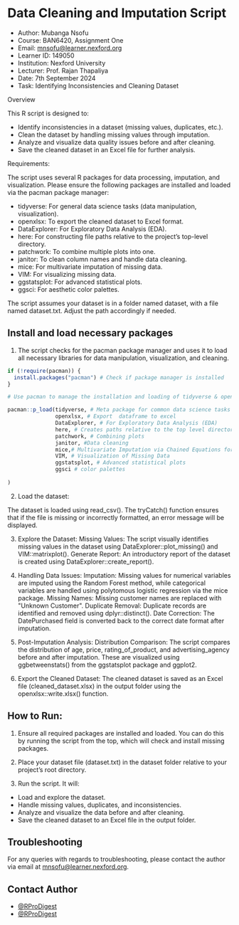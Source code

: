
# Data Cleaning and Imputation Script

- Author: Mubanga Nsofu
- Course: BAN6420, Assignment One
- Email: mnsofu@learner.nexford.org
- Learner ID: 149050
- Institution: Nexford University
- Lecturer: Prof. Rajan Thapaliya 
- Date: 7th September 2024
- Task: Identifying Inconsistencies and Cleaning Dataset

Overview

This R script is designed to:

- Identify inconsistencies in a dataset (missing values, duplicates, etc.).
- Clean the dataset by handling missing values through imputation.
- Analyze and visualize data quality issues before and after cleaning.
- Save the cleaned dataset in an Excel file for further analysis.






Requirements:

The script uses several R packages for data processing, imputation, and visualization. Please ensure the following packages are installed and loaded via the pacman package manager:

- tidyverse: For general data science tasks (data manipulation, visualization).
- openxlsx: To export the cleaned dataset to Excel format.
- DataExplorer: For Exploratory Data Analysis (EDA).
- here: For constructing file paths relative to the project’s top-level directory.
- patchwork: To combine multiple plots into one.
- janitor: To clean column names and handle data cleaning.
- mice: For multivariate imputation of missing data.
- VIM: For visualizing missing data.
- ggstatsplot: For advanced statistical plots.
- ggsci: For aesthetic color palettes.

The script assumes your dataset is in a folder named dataset, with a file named dataset.txt. Adjust the path accordingly if needed.
## Install and load necessary packages

1. The script checks for the pacman package manager and uses it to load all necessary libraries for data manipulation, visualization, and cleaning.

``` r
if (!require(pacman)) {
  install.packages("pacman") # Check if package manager is installed 
}
```

``` r
# Use pacman to manage the installation and loading of tidyverse & openxlsx

pacman::p_load(tidyverse, # Meta package for common data science tasks
               openxlsx, # Export  dataframe to excel
               DataExplorer, # For Exploratory Data Analysis (EDA)
               here, # Creates paths relative to the top level directory
               patchwork, # Combining plots
               janitor, #Data cleaning
               mice,# Multivariate Imputation via Chained Equations for Missing Data
               VIM, # Visualization of Missing Data
               ggstatsplot, # Advanced statistical plots
               ggsci # color palettes
               
)

```


2. Load the dataset:

The dataset is loaded using read_csv(). The tryCatch() function ensures that if the file is missing or incorrectly formatted, an error message will be displayed.


3. Explore the Dataset:
Missing Values: The script visually identifies missing values in the dataset using DataExplorer::plot_missing() and VIM::matrixplot().
Generate Report: An introductory report of the dataset is created using DataExplorer::create_report().

4. Handling Data Issues:
Imputation: Missing values for numerical variables are imputed using the Random Forest method, while categorical variables are handled using polytomous logistic regression via the mice package.
Missing Names: Missing customer names are replaced with "Unknown Customer".
Duplicate Removal: Duplicate records are identified and removed using dplyr::distinct().
Date Correction: The DatePurchased field is converted back to the correct date format after imputation.
5. Post-Imputation Analysis:
Distribution Comparison: The script compares the distribution of age, price, rating_of_product, and advertising_agency before and after imputation. These are visualized using ggbetweenstats() from the ggstatsplot package and ggplot2.
6. Export the Cleaned Dataset:
The cleaned dataset is saved as an Excel file (cleaned_dataset.xlsx) in the output folder using the openxlsx::write.xlsx() function.


## How to Run:

1. Ensure all required packages are installed and loaded. You can do this by running the script from the top, which will check and install missing packages.

2. Place your dataset file (dataset.txt) in the dataset folder relative to your project’s root directory.

3. Run the script. It will:
- Load and explore the dataset.
- Handle missing values, duplicates, and inconsistencies.
- Analyze and visualize the data before and after cleaning.
- Save the cleaned dataset to an Excel file in the output folder.

## Troubleshooting

For any queries with regards to troubleshooting, please contact the author via email at mnsofu@learner.nexford.org.
## Contact Author

- [@RProDigest](https://www.github.com/RProDigest)
- [@RProDigest](https://www.twitter.com/RProDigest)


